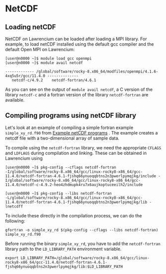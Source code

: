 # NetCDF

## Loading netCDF

NetCDF on Lawrencium can be loaded after loading a MPI library. For example, to load netCDF installed using the default gcc compiler and the default Open MPI on Lawrencium:

```
[user@n0000 ~]$ module load gcc openmpi
[user@n0000 ~]$ module avail netcdf

------------- /global/software/rocky-8.x86_64/modfiles/openmpi/4.1.6-4xq5u5r/gcc/11.4.0 --------------
   netcdf-c/4.9.2    netcdf-fortran/4.6.1

```

As you can see on the output of `module avail netcdf`, a C version of the library `netcdf-c` and a fortran version of the library `netcdf-fortran` are available.

## Compiling programs using netCDF library

Let's look at an example of compiling a simple fortran example `simple_xy_rd.f90` from [Example netCDF programs](https://www.unidata.ucar.edu/software/netcdf/examples/programs/) . The example creates a netcdf file with a two-dimensional array of sample data.

To compile using the `netcdf-fortran` library, we need the appropriate `CFLAGS` and `LDFLAGS` during compilation and linking. These can be obtained in Lawrencium using

```
[user@n0000 ~]$ pkg-config --cflags netcdf-fortran
-I/global/software/rocky-8.x86_64/gcc/linux-rocky8-x86_64/gcc-11.4.0/netcdf-fortran-4.6.1-fjshq66ynuoqqbtns2n3pwerlpymqjkg/include -I/global/software/rocky-8.x86_64/gcc/linux-rocky8-x86_64/gcc-11.4.0/netcdf-c-4.9.2-heo4zhdmupk4ru7x6aujkoptuceeilh2/include 

[user@n0000 ~]$ pkg-config --libs netcdf-fortran
-L/global/software/rocky-8.x86_64/gcc/linux-rocky8-x86_64/gcc-11.4.0/netcdf-fortran-4.6.1-fjshq66ynuoqqbtns2n3pwerlpymqjkg/lib -lnetcdff

```

To include these directly in the compilation process, we can do the following:

```
gfortran -o simple_xy_rd $(pkg-config --cflags --libs netcdf-fortran) simple_xy_rd.f90

```

Before running the binary `simple_xy_rd`, you have to add the `netcdf-fortran` library path to the `LD_LIBRARY_PATH` environment variable.

```
export LD_LIBRARY_PATH=/global/software/rocky-8.x86_64/gcc/linux-rocky8-x86_64/gcc-11.4.0/netcdf-fortran-4.6.1-fjshq66ynuoqqbtns2n3pwerlpymqjkg/lib:$LD_LIBRARY_PATH

```
